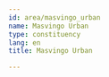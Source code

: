 ```yaml
---
id: area/masvingo_urban
name: Masvingo Urban
type: constituency
lang: en
title: Masvingo Urban

---
```


